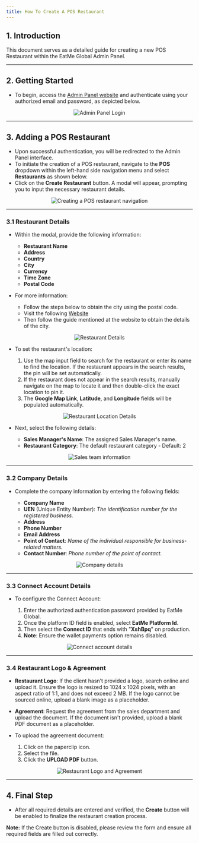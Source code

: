 ```yaml
---
title: How To Create A POS Restaurant
---
```

## 1. Introduction

This document serves as a detailed guide for creating a new POS Restaurant within the EatMe Global Admin Panel.

- - -

## 2. Getting Started

* To begin, access the [Admin Panel website](https://admin.eatmeglobal.com/) and authenticate using your authorized email and password, as depicted below.

<center>

![Admin Panel Login](/img/admin-panel-login.png)

</center>

- - -

## 3. Adding a POS Restaurant

* Upon successful authentication, you will be redirected to the Admin Panel interface.
* To initiate the creation of a POS restaurant, navigate to the **POS** dropdown within the left-hand side navigation menu and select **Restaurants** as shown below.
* Click on the **Create Restaurant** button. A modal will appear, prompting you to input the necessary restaurant details.

<center>

![Creating a POS restaurant navigation](/img/creating-a-pos-restaurant-navigation.png)

</center>

- - -

### 3.1 Restaurant Details

* Within the modal, provide the following information:

  * **Restaurant Name**
  * **Address**
  * **Country**
  * **City**
  * **Currency**
  * **Time Zone**
  * **Postal Code**
* For more information:

  * Follow the steps below to obtain the city using the postal code.
  * Visit the following [Website](https://www.mingproperty.sg/singapore-district-code/)
  * Then follow the guide mentioned at the website to obtain the details of the city.

<center>

![Restaurant Details](/img/restaurant-details-pos.png)

</center>

* To set the restaurant's location:

  1. Use the map input field to search for the restaurant or enter its name to find the location. If the restaurant appears in the search results, the pin will be set automatically.
  2. If the restaurant does not appear in the search results, manually navigate on the map to locate it and then double-click the exact location to pin it.
  3. The **Google Map Link**, **Latitude**, and **Longitude** fields will be populated automatically.

<center>

![Restaurant Location Details](/img/restaurant-location-pos.png)

</center>

* Next, select the following details:

  * **Sales Manager's Name**: The assigned Sales Manager's name.
  * **Restaurant Category**: The default restaurant category - Default: 2

<center>

![Sales team information ](/img/sales-information-pos.png)

</center>

- - -

### 3.2 Company Details

* Complete the company information by entering the following fields:

  * **Company Name**
  * **UEN** (Unique Entity Number): *The identification number for the registered business.*
  * **Address**
  * **Phone Number**
  * **Email Address**
  * **Point of Contact**: *Name of the individual responsible for business-related matters.*
  * **Contact Number**: *Phone number of the point of contact.*

<center>

![Company details](/img/company-details-pos.png)

</center>

- - -

### 3.3 Connect Account Details

* To configure the Connect Account:

  1. Enter the authorized authentication password provided by EatMe Global.
  2. Once the platform ID field is enabled, select **EatMe Platform Id**.
  3. Then select the **Connect ID** that ends with "**XshBpq**" on production.
  4. **Note**: Ensure the wallet payments option remains disabled.

<center>

![Connect account details](/img/connect-account-details-pos.png)

</center>

- - -

### 3.4 Restaurant Logo & Agreement

* **Restaurant Logo**: If the client hasn’t provided a logo, search online and upload it. Ensure the logo is resized to 1024 x 1024 pixels, with an aspect ratio of 1:1, and does not exceed 2 MB. If the logo cannot be sourced online, upload a blank image as a placeholder.
* **Agreement**: Request the agreement from the sales department and upload the document. If the document isn't provided, upload a blank PDF document as a placeholder.
* To upload the agreement document:

  1. Click on the paperclip icon.
  2. Select the file.
  3. Click the **UPLOAD PDF** button.

<center>

![Restaurant Logo and Agreement](/img/restaurant-logo-and-agreement-pos.png)

</center>

- - -

## 4. Final Step

* After all required details are entered and verified, the **Create** button will be enabled to finalize the restaurant creation process.

**Note:** If the Create button is disabled, please review the form and ensure all required fields are filled out correctly.
